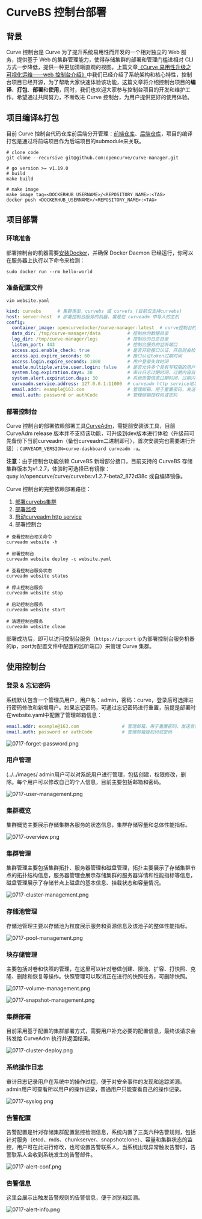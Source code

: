 # CurveBS 控制台部署

## 背景
Curve 控制台是 Curve 为了提升系统易用性而开发的一个相对独立的 Web 服务，提供基于 Web 的集群管理能力，使得存储集群的部署和管理门槛进相对 CLI 方式一步降低，提供一种更加清晰直观的视图。上篇文章[《Curve 易用性升级之可视化运维——web 控制台介绍》](https://mp.weixin.qq.com/s/5Vkshg-CGl_wVNW695Qixw)中我们已经介绍了系统架构和核心特性，控制台项目已经开源，为了帮助大家快速体验该功能，这篇文章将介绍控制台项目的**编译**、**打包**、**部署**和**使用**，同时，我们也欢迎大家参与控制台项目的开发和维护工作，希望通过共同努力，不断改进 Curve 控制台，为用户提供更好的使用体验。

## 项目编译&打包
目前 Curve 控制台代码仓库前后端分开管理：[前端仓库](https://github.com/opencurve/curve-dashboard)、[后端仓库](https://github.com/opencurve/curve-manager)，项目的编译打包是通过将前端项目作为后端项目的submodule来关联。

```shell
# clone code
git clone --recursive git@github.com:opencurve/curve-manager.git

# go version >= v1.19.0
# build
make build

# make image
make image tag=<DOCKERHUB_USERNAME>/<REPOSITORY_NAME>:<TAG>
docker push <DOCKERHUB_USERNAME>/<REPOSITORY_NAME>:<TAG>
```

## 项目部署
### 环境准备
部署控制台的机器需要[安装Docker](https://yeasy.gitbook.io/docker_practice/install)，并确保 Docker Daemon 已经运行，你可以在服务器上执行以下命令来检测：

`sudo docker run --rm hello-world`

### 准备配置文件
`vim website.yaml`

```yaml
kind: curvebs      # 集群类型，curvebs 或 curvefs (目前仅支持curvebs)
host: server-host  # 部署控制台服务的机器，需是在 curveadm 中导入的主机
config:
  container_image: opencurvedocker/curve-manager:latest  # curve控制台的镜像
  data_dir: /tmp/curve-manager/data          # 控制台的数据目录
  log_dir: /tmp/curve-manager/logs           # 控制台的日志目录
  listen_port: 443                           # 控制台服务的监听端口
  access.api.enable_check: true              # 是否开启接口认证，开启则会检测每个请求携带的认证信息
  access.api.expire_seconds: 60              # 接口认证token过期时间
  access.login.expire_seconds: 1800          # 用户登录失效时间
  enable.multiple.write.user.login: false    # 是否允许多个具有写权限的用户同时登陆
  system.log.expiration.days: 30             # 审计日志过期时间，过期内容自动删除
  system.alert.expiration.days: 30           # 系统告警信息过期时间，过期内容自动删除
  curveadm.service.address: 127.0.0.1:11000  # curveadm http service地址，对应部署步骤3 "启动curveadm http service"中配置的值
  email.addr: example@163.com                # 管理邮箱，用于重置密码，发送告警信息
  email.auth: password or authCode           # 管理邮箱授权码或密码

```

### 部署控制台
Curve 控制台的部署依赖部署工具[CurveAdm](https://github.com/opencurve/curveadm)，需提前安装该工具，目前 CurveAdm release 版本并不支持该功能，可升级到dev版本进行体验（升级前可先备份下当前curveadm（备份curveadm二进制即可），首次安装完也需要进行升级）: `CURVEADM_VERSION=curve-dashboard curveadm -u`。

**注意**：由于控制台功能依赖 CurveBS 新增部分接口，目前支持的 CurveBS 存储集群版本为v1.2.7，体验时可选择已有镜像：quay.io/opencurve/curve/curvebs:v1.2.7-beta2_872d38c 或自编译镜像。

Curve 控制台的完整依赖部署路径：

1. [部署curvebs集群](https://github.com/opencurve/curveadm/wiki/curvebs-cluster-deployment)
2. [部署监控](https://github.com/opencurve/curveadm/wiki/curve-monitor-deployment)
3. [启动curveadm http service](https://github.com/opencurve/curveadm/wiki/curveadm-http-service)
4. 部署控制台

```shell
# 查看控制台相关命令
curveadm website -h

# 部署控制台
curveadm website deploy -c website.yaml

# 查看控制台服务状态
curveadm website status

# 停止控制台服务
curveadm website stop

# 启动控制台服务
curveadm website start

# 清理控制台服务
curveadm website clean
```

部署成功后，即可以访问控制台服务（`https://ip:port` ip为部署控制台服务机器的ip，port为配置文件中配置的监听端口）来管理 Curve 集群。

## 使用控制台

### 登录 & 忘记密码

系统默认包含一个管理员用户，用户名：admin，密码：curve，登录后可选择进行密码修改和新增用户。如果忘记密码，可通过忘记密码进行重置，前提是部署时在website.yaml中配置了管理邮箱信息：

```yaml
email.addr: example@163.com                # 管理邮箱，用于重置密码，发送告警信息
email.auth: password or authCode           # 管理邮箱授权码或密码
```

![0717-forget-password.png](../../images/0717-forget-password.png)

### 用户管理
(../../images/
admin用户可以对系统用户进行管理，包括创建，权限修改，删除。每个用户可以修改自己的个人信息，目前主要包括邮箱和密码。

![0717-user-management.png](../../images/0717-user-management.png)

### 集群概览

集群概览主要展示存储集群各服务的状态信息，集群存储容量和总体性能指标。

![0717-overview.png](../../images/0717-overview.png)

### 集群管理

集群管理主要包括集群拓扑、服务器管理和磁盘管理，拓扑主要展示了存储集群节点的拓扑结构信息，服务器管理会展示存储集群的服务器详情和性能指标等信息，磁盘管理展示了存储节点上磁盘的基本信息、挂载状态和容量情况。

![0717-cluster-management.png](../../images/0717-cluster-management.png)

### 存储池管理

存储池管理主要以存储池为粒度展示服务和资源信息及该池子的整体性能指标。

![0717-pool-management.png](../../images/0717-pool-management.png)

### 块存储管理

主要包括对卷和快照的管理，在这里可以针对卷做创建、限流、扩容、打快照、克隆、删除和恢复等操作。快照管理可以取消正在进行的快照任务，可删除快照。

![0717-volume-management.png](../../images/0717-volume-management.png)

![0717-snapshot-management.png](../../images/0717-snapshot-management.png)

### 集群部署

目前采用基于配置的集群部署方式，需要用户补充必要的配置信息，最终该请求会转发给 CurveAdm 执行并返回结果。

![0717-cluster-deploy.png](../../images/0717-cluster-deploy.png)

### 系统操作日志

审计日志记录用户在系统中的操作过程，便于对安全事件的发现和追踪溯源。admin用户可查看所以用户的操作记录，普通用户只能查看自己的操作记录。

![0717-syslog.png](../../images/0717-syslog.png)

### 告警配置

告警配置是针对存储集群配置监控检测信息，系统内置了三类六种告警规则，包括针对服务（etcd、mds、chunkserver、snapshotclone）、容量和集群状态的监控，用户可在此进行修改，也可设置告警联系人，当系统出现异常触发告警时，告警联系人会收到系统发生的告警邮件。

![0717-alert-conf.png](../../images/0717-alert-conf.png)

### 告警信息

这里会展示出触发告警规则的告警信息，便于浏览和回溯。

![0717-alert-info.png](../../images/0717-alert-info.png)